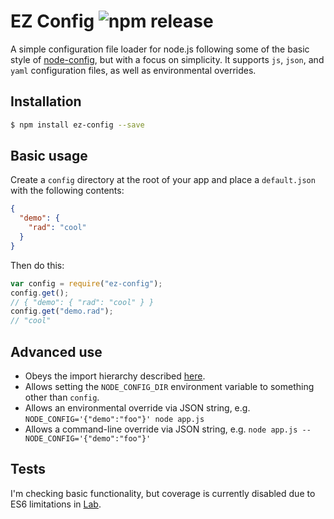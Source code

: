 EZ Config ![npm release](https://img.shields.io/npm/v/ez-config.svg?style=flat)
=========

A simple configuration file loader for node.js following some of the basic 
style of [node-config](https://github.com/lorenwest/node-config), but with a 
focus on simplicity. It supports `js`, `json`, and `yaml` configuration files,
as well as environmental overrides.

## Installation

```sh
$ npm install ez-config --save
```

## Basic usage

Create a `config` directory at the root of your app and place a `default.json` 
with the following contents:

```json
{
  "demo": {
    "rad": "cool"
  }
}
```

Then do this:

```js
var config = require("ez-config");
config.get();
// { "demo": { "rad": "cool" } }
config.get("demo.rad");
// "cool"
```

## Advanced use

* Obeys the import hierarchy described [here](https://github.com/lorenwest/node-config/wiki/Configuration-Files).  
* Allows setting the `NODE_CONFIG_DIR` environment variable to something other 
than `config`.
* Allows an environmental override via JSON string, e.g. `NODE_CONFIG='{"demo":"foo"}' node app.js`
* Allows a command-line override via JSON string, e.g. `node app.js --NODE_CONFIG='{"demo":"foo"}'`

## Tests

I'm checking basic functionality, but coverage is currently disabled due to
ES6 limitations in [Lab](https://github.com/hapijs/lab).
